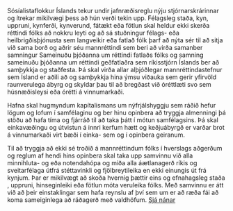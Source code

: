 Sósíalistaflokkur Íslands tekur undir jafnræðisreglu nýju stjórnarskrárinnar og ítrekar mikilvægi þess að hún verði tekin upp. Félagsleg staða, kyn, uppruni, kynferði, kynverund, fátækt eða fötlun skal heldur ekki skerða réttindi fólks að nokkru leyti og að sá stuðningur félags- eða heilbrigðisþjónusta sem langveikir eða fatlað fólk þarf að nýta sér til að sitja við sama borð og aðrir séu mannréttindi sem beri að virða samanber samningur Sameinuðu þjóðanna um réttindi fatlaðs fólks og samning sameinuðu þjóðanna um réttindi geðfatlaðra sem ríkisstjórn Íslands ber að samþykkja og staðfesta. Þá skal virða allar alþjóðlegar mannréttindastefnur sem Ísland er aðili að og samþykkja hina ýmsu viðauka sem gerir yfirvöld raunverulega ábyrg og skyldar þau til að bregðast við óréttlæti svo sem húsnæðisleysi eða órétti á vinnumarkaði.

Hafna skal hugmyndum kapítalismans um nýfrjálshyggju sem ráðið hefur lögum og lofum í samfélaginu og ber hinu opinbera að tryggja almenningi þá stöðu að hafa tíma og fjárráð til að taka þátt í mótun samfélagsins. Þá skal einkavæðingu og útvistun á innri kerfum hætt og keðjuábyrgð er varðar brot á vinnumarkaði virt bæði í einka- sem og í opinbera geiranum.

Til að tryggja að ekki sé troðið á mannréttindum fólks í hverslags aðgerðum og reglum af hendi hins opinbera skal taka upp samvinnu við alla minnihluta- og eða notendahópa og miða alla áætlanagerð ríkis og sveitarfélaga útfrá stéttavinkli og fjölbreytileika en ekki einungis út frá kynjum. Þar er mikilvægt að skoða hvernig þættir eins og efnahagsleg staða , uppruni, hinseginleiki eða fötlun móta veruleika fólks. Með samvinnu er átt við að þeir einstaklingar sem hafa reynslu af því sem um er að ræða fái að koma sameiginlega að ráðagerð með valdhöfum. [Sjá nánar](https://sosialistaflokkurinn.is/malefnaflokkar/jafnrettismal/)